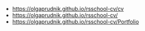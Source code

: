 - https://olgaprudnik.github.io/rsschool-cv/cv
- https://olgaprudnik.github.io/rsschool-cv/
- https://olgaprudnik.github.io/rsschool-cv/Portfolio

